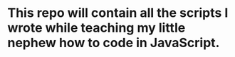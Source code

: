 # This repo will contain all the scripts I wrote while teaching my little nephew how to code in JavaScript.
